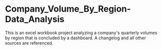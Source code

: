 # Company_Volume_By_Region-Data_Analysis
This is an excel workbook project analyzing a company's quarterly volumes by region that is concluded by a dashboard. A changelog and all other sources are referenced.
